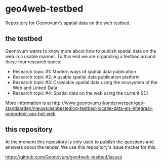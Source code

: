 # geo4web-testbed
Repository for Geonovum's spatial data on the web testbed.

## the testbed
Geonovum wants to know more about how to publish spatial data on the web in a usable manner. To this end we are organizing a testbed around these four research topics:
*	Research topic #1: Modern ways of spatial data publication
*	Research topic #2: A usable spatial data publication platform
*	Research topic #3: Crawlable spatial data using the ecosystem of the Web and Linked Data
*	Research topic #4: Spatial data on the web using the current SDI

More information is at http://www.geonovum.nl/onderwerpen/geo-standaarden/nieuws/aanbesteding-testbed-locatie-data-als-integraal-onderdeel-van-het-web

## this repository
At the moment this repository is only used to publish the questions and answers about the tender. We use this repository's issue tracker for this. 

https://github.com/Geonovum/geo4web-testbed/issues
